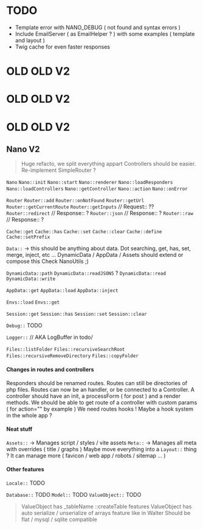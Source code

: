 # TODO

- Template error with NANO_DEBUG ( not found and syntax errors )
- Include EmailServer ( as EmailHelper ? ) with some examples ( template and layout )
- Twig cache for even faster responses


# OLD OLD V2
# OLD OLD V2
# OLD OLD V2

## Nano V2

> Huge refacto, we split everything appart
> Controllers should be easier.
> Re-implement SimpleRouter ?

`Nano`
`Nano::init`
`Nano::start`
`Nano::renderer`
`Nano::loadResponders`
`Nano::loadControllers`
`Nano::getController`
`Nano::action`
`Nano::onError`

`Router`
`Router::add`
`Router::onNotFound`
`Router::getUrl`
`Router::getCurrentRoute`
`Router::getInputs` // Request:: ??
`Router::redirect` // Response:: ?
`Router::json` // Response:: ?
`Router::raw` // Response:: ?

`Cache::get`
`Cache::has`
`Cache::set`
`Cache::clear`
`Cache::define`
`Cache::setPrefix`

`Data::` -> this should be anything about data. Dot searching, get, has, set, merge, inject, etc ... 
			DynamicData / AppData / Assets should extend or compose this
			Check NanoUtils ;)

`DynamicData::path`
`DynamicData::readJSON5` ?
`DynamicData::read`
`DynamicData::write`

`AppData::get`
`AppData::load`
`AppData::inject`

`Envs::load`
`Envs::get`

`Session::get`
`Session::has`
`Session::set`
`Session::clear`

`Debug::` TODO

`Logger::` // AKA LogBuffer in todo/

`Files::listFolder`
`Files::recursiveSearchRoot`
`Files::recursiveRemoveDirectory`
`Files::copyFolder`

#### Changes in routes and controllers

Responders should be renamed routes. Routes can still be directories of php files.
Routes can now be an handler, or be connected to a Controller.
A controller should have an init, a processForm ( for post ) and a render methods.
We should be able to get route of a controller with custom params ( for action="" by example )
We need routes hooks !
Maybe a hook system in the whole app ?

#### Neat stuff

`Assets::` -> Manages script / styles / vite assets 
`Meta::` -> Manages all meta with overrides ( title / graphs )
Maybe move everything into a `Layout::` thing ?
It can manage more ( favicon / web app / robots / sitemap ... )

#### Other features

`Locale::` TODO

`Database::` TODO
`Model::` TODO
`ValueObject::` TODO
> ValueObject has _tableName ::createTable features
> ValueObject has auto serialize / unserialize of arrays feature like in Walter
> Should be flat / mysql / sqlite compatible